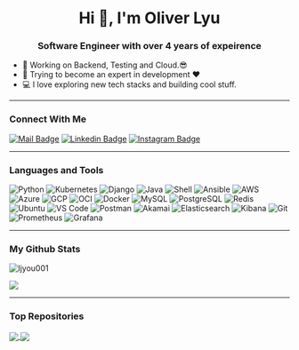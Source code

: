 <h1 align="center">Hi 👋, I'm Oliver Lyu</h1>
<h3 align="center">Software Engineer with over 4 years of expeirence</h3>

<!--
**ljyou001/ljyou001** is a ✨ _special_ ✨ repository because its `README.md` (this file) appears on your GitHub profile.

Here are some ideas to get you started:

- 🔭 I’m currently working on ...
- 🌱 I’m currently learning ...
- 👯 I’m looking to collaborate on ...
- 🤔 I’m looking for help with ...
- 💬 Ask me about ...
- 📫 How to reach me: ...
- 😄 Pronouns: ...
- ⚡ Fun fact: ...
-->

- 🔭 Working on Backend, Testing and Cloud.😎
- 🌱 Trying to become an expert in development ❤
- 💻 I love exploring new tech stacks and building cool stuff.

---

### Connect With Me

[![Mail Badge](https://img.shields.io/badge/mail-D14836?style=for-the-badge&logo=gmail&logoColor=white)](mailto:ljyou001@live.com)
[![Linkedin Badge](https://img.shields.io/badge/LinkedIn-0077B5?style=for-the-badge&logo=linkedin&logoColor=white)](https://www.linkedin.com/in/ljyou001/) [![Instagram Badge](https://img.shields.io/badge/Instagram-E4405F?style=for-the-badge&logo=instagram&logoColor=white)](https://instagram.com/ljyou001)

---

### Languages and Tools

![Python](https://img.shields.io/badge/Python-3776AB?style=flat-square&logo=python&logoColor=white)
![Kubernetes](https://img.shields.io/badge/Kubernetes-326CE5?style=flat-square&logo=kubernetes&logoColor=white)
![Django](https://img.shields.io/badge/Django-092E20?style=flat-square&logo=django&logoColor=white)
![Java](https://img.shields.io/badge/Java-007396?style=flat-square&logo=java&logoColor=white)
![Shell](https://img.shields.io/badge/Shell-121011?style=flat-square&logo=gnu-bash&logoColor=white)
![Ansible](https://img.shields.io/badge/Ansible-EE0000?style=flat-square&logo=ansible&logoColor=white)
![AWS](https://img.shields.io/badge/AWS-232F3E?style=flat-square&logo=amazon-aws&logoColor=white)
![Azure](https://img.shields.io/badge/Azure-0078D4?style=flat-square&logo=microsoft-azure&logoColor=white)
![GCP](https://img.shields.io/badge/GCP-4285F4?style=flat-square&logo=google-cloud&logoColor=white)
![OCI](https://img.shields.io/badge/OCI-F80000?style=flat-square&logo=oracle&logoColor=white)
![Docker](https://img.shields.io/badge/Docker-0CC1F3?style=flat-square&logo=docker&logoColor=white)
![MySQL](https://img.shields.io/badge/MySQL-005C84?style=flat-square&logo=mysql&logoColor=white)
![PostgreSQL](https://img.shields.io/badge/PostgreSQL-31658D?style=flastic&logo=PostgreSQL&logoColor=white)
![Redis](https://img.shields.io/badge/redis-%23DD0031.svg?&style=flat-square&logo=redis&logoColor=white)
![Ubuntu](https://img.shields.io/badge/Ubuntu-E05924?style=flat-square&logo=ubuntu&logoColor=black)
![VS Code](https://img.shields.io/badge/VisualStudio-2C2B30?style=flastic&logo=VisualStudioCode&logoColor=007ACC)
![Postman](https://img.shields.io/badge/Postman-f7f7f7?style=flastic&logo=Postman&logoColor=FF6C37)
![Akamai](https://img.shields.io/badge/Akamai-0099CC?style=flat-square&logo=akamai&logoColor=white)
![Elasticsearch](https://img.shields.io/badge/Elasticsearch-005571?style=flat-square&logo=elasticsearch&logoColor=white)
![Kibana](https://img.shields.io/badge/Kibana-005571?style=flat-square&logo=kibana&logoColor=white)
![Git](https://img.shields.io/badge/Git-F05032?style=flat-square&logo=git&logoColor=white)
![Prometheus](https://img.shields.io/badge/Prometheus-E6522C?style=flat-square&logo=prometheus&logoColor=white)
![Grafana](https://img.shields.io/badge/Grafana-F46800?style=flat-square&logo=grafana&logoColor=white)

---

### My Github Stats

<p>
  <img align="center" src="https://github-readme-streak-stats.herokuapp.com/?user=ljyou001" alt="ljyou001" />
</p>

<img align="center" src="https://github-readme-stats.vercel.app/api/top-langs/?username=ljyou001&hide_border=true&&langs_count=10" />

---

### Top Repositories

<a href="https://github.com/ljyou001/django-twitter-backend">
  <img align="center" src="https://github-readme-stats.vercel.app/api/pin/?username=ljyou001&repo=django-twitter-backend" />
</a>
<a href="https://github.com/ljyou001/Leetcode-Problems-in-Python">
  <img align="center" src="https://github-readme-stats.vercel.app/api/pin/?username=ljyou001&repo=Leetcode-Problems-in-Python" />
</a>
